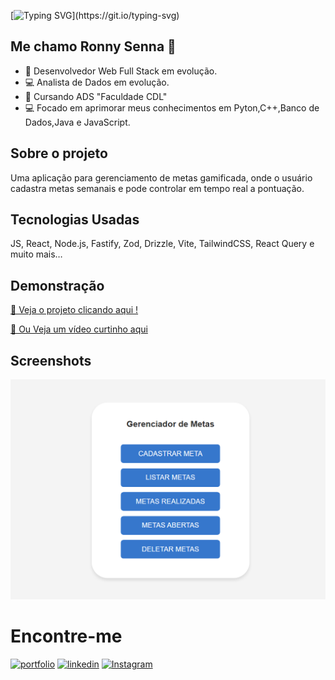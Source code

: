 [![Typing SVG](https://readme-typing-svg.herokuapp.com/?color=00bfbf&size=35&center=true&vCenter=true&width=1000&lines=Hello+world+✨;)](https://git.io/typing-svg)



## Me chamo Ronny Senna 👋

- 🚀 Desenvolvedor Web Full Stack em evolução.
- 💻 Analista de Dados em evolução.
- 📙 Cursando ADS "Faculdade CDL"
- 💻 Focado em aprimorar meus conhecimentos em Pyton,C++,Banco de Dados,Java e JavaScript.


## **Sobre o projeto**

Uma aplicação para gerenciamento de metas gamificada, onde o usuário cadastra metas semanais e pode controlar em tempo real a pontuação. 

## Tecnologias Usadas 

JS, React, Node.js, Fastify, Zod, Drizzle, Vite, TailwindCSS, React Query e muito mais…

## Demonstração
 
<p><a href="https://meuimc.vercel.app/">🔗 Veja o projeto clicando aqui !</p></a>

[ 🔗 Ou Veja um vídeo curtinho aqui](Site/Gravando.mp4)

## Screenshots

![App Screenshot](Site/print_pc.png)


# Encontre-me

[![portfolio](https://img.shields.io/badge/my_portfolio-333?style=for-the-badge&logo=ko-fi&logoColor=white)](https://ronnysenna.github.io/)
[![linkedin](https://img.shields.io/badge/linkedin-0A66C2?style=for-the-badge&logo=linkedin&logoColor=white)](https://www.linkedin.com/in/ronnysenna/)
[![Instagram](https://img.shields.io/badge/-Instagram-%23E4405F?style=for-the-badge&logo=instagram&logoColor=white)](https://www.instagram.com/ronnysenna/?hl=pt_BR)